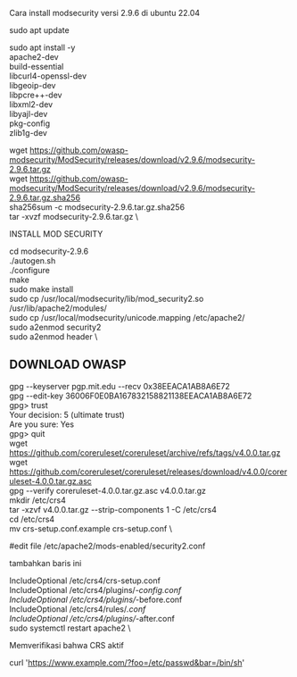 Cara install modsecurity versi 2.9.6 di ubuntu 22.04

sudo apt update

sudo apt install -y \
    apache2-dev \
    build-essential \
    libcurl4-openssl-dev \
    libgeoip-dev \
    libpcre++-dev \
    libxml2-dev \
    libyajl-dev \
    pkg-config \
    zlib1g-dev
    
wget https://github.com/owasp-modsecurity/ModSecurity/releases/download/v2.9.6/modsecurity-2.9.6.tar.gz \
wget https://github.com/owasp-modsecurity/ModSecurity/releases/download/v2.9.6/modsecurity-2.9.6.tar.gz.sha256 \
sha256sum -c modsecurity-2.9.6.tar.gz.sha256 \
tar -xvzf modsecurity-2.9.6.tar.gz \

INSTALL MOD SECURITY 

cd modsecurity-2.9.6 \
./autogen.sh  \
./configure \
make \
sudo make install  \
sudo cp /usr/local/modsecurity/lib/mod_security2.so /usr/lib/apache2/modules/  \
sudo cp /usr/local/modsecurity/unicode.mapping /etc/apache2/ \
sudo a2enmod security2  \
sudo a2enmod header \

## DOWNLOAD OWASP 

gpg --keyserver pgp.mit.edu --recv 0x38EEACA1AB8A6E72  \
gpg --edit-key 36006F0E0BA167832158821138EEACA1AB8A6E72  \
gpg> trust \
Your decision: 5 (ultimate trust)  \
Are you sure: Yes  \
gpg> quit \
wget https://github.com/coreruleset/coreruleset/archive/refs/tags/v4.0.0.tar.gz \
wget https://github.com/coreruleset/coreruleset/releases/download/v4.0.0/coreruleset-4.0.0.tar.gz.asc \
gpg --verify coreruleset-4.0.0.tar.gz.asc v4.0.0.tar.gz \
mkdir /etc/crs4  \
tar -xzvf v4.0.0.tar.gz --strip-components 1 -C /etc/crs4  \
cd /etc/crs4 \
mv crs-setup.conf.example crs-setup.conf \

#edit file /etc/apache2/mods-enabled/security2.conf

tambahkan baris ini 

IncludeOptional /etc/crs4/crs-setup.conf  \
IncludeOptional /etc/crs4/plugins/*-config.conf  \
IncludeOptional /etc/crs4/plugins/*-before.conf  \
IncludeOptional /etc/crs4/rules/*.conf \
IncludeOptional /etc/crs4/plugins/*-after.conf  \
sudo systemctl restart apache2  \\

Memverifikasi bahwa CRS aktif

curl 'https://www.example.com/?foo=/etc/passwd&bar=/bin/sh'
